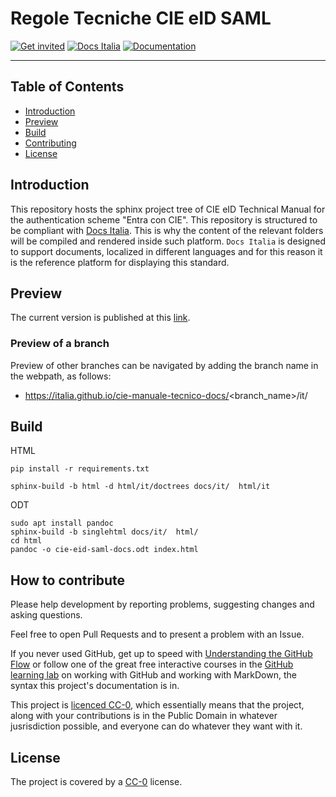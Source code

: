# Regole Tecniche CIE eID SAML

[![Get invited](https://slack.developers.italia.it/badge.svg)](https://slack.developers.italia.it/)
[![Docs Italia](https://docs.italia.it/media/static/projects/badges/passing.svg)](https://docs.italia.it/italia/cie-manuale-tecnico-docs/it/master/index.html)
[![Documentation](https://img.shields.io/badge/Documentation-Docs%20Italia-blue.svg)](https://docs.italia.it/italia/cie-manuale-tecnico-docs/)

---

## Table of Contents

- [Introduction](#introduction)
- [Preview](#preview)
- [Build](#build)
- [Contributing](#how-to-contribute)
- [License](#license)

## Introduction

This repository hosts the sphinx project tree of CIE eID Technical Manual for the authentication scheme "Entra con CIE". 
This repository is structured to be compliant with 
[Docs Italia](https://docs.italia.it/italia/developers-italia/publiccodeyml/it/master/index.html).
This is why the content of the relevant folders will be compiled and rendered inside such platform.
`Docs Italia` is designed to support documents, localized in different languages and for this
reason it is the reference platform for displaying this standard.


## Preview

The current version is published at this [link](https://italia.github.io/cie-manuale-tecnico-docs/master/it/).

### Preview of a branch

Preview of other branches can be navigated by adding the branch name in the webpath, as follows:

 - https://italia.github.io/cie-manuale-tecnico-docs/<branch_name>/it/


## Build

HTML
````
pip install -r requirements.txt

sphinx-build -b html -d html/it/doctrees docs/it/  html/it

````

ODT
````
sudo apt install pandoc
sphinx-build -b singlehtml docs/it/  html/
cd html
pandoc -o cie-eid-saml-docs.odt index.html
````

## How to contribute

Please help development by reporting problems, suggesting changes and asking questions. 

Feel free to open Pull Requests and to present a problem with an Issue.

If you never used GitHub, get up to speed with [Understanding the GitHub Flow](https://guides.github.com/introduction/flow/) or follow one of the great free interactive courses in the [GitHub learning lab](https://lab.github.com/) on working with GitHub and working with MarkDown, the syntax this project's documentation is in.

This project is [licenced CC-0](LICENSE), which essentially means that the project, along with your contributions is in the Public Domain in whatever jusrisdiction possible, and everyone can do whatever they want with it.

## License

The project is covered by a [CC-0](LICENSE) license.
